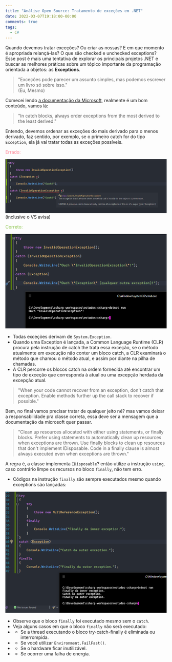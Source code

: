 ```yaml
---
title: "Análise Open Source: Tratamento de exceções em .NET"
date: 2022-03-07T19:18:00-00:00
comments: true
tags:
  - C#
---
```


Quando devemos tratar exceções? Ou criar as nossas? E em que momento é apropriada relançá-las? O que são checked e unchecked exceptions? <br>
Esse post é mais uma tentativa de explorar os principais projetos .NET e buscar as melhores práticas sobre um tópico importante da programação orientada a objetos: as <b>Exceptions</b>. <br>
> "Exceções pode parecer um assunto simples, mas podemos escrever um livro só sobre isso." <br>
> (Eu, Mesmo)

Comecei lendo [a documentação da Microsoft](https://docs.microsoft.com/en-us/dotnet/standard/exceptions/best-practices-for-exceptions), realmente é um bom conteúdo, vamos lá:

> "In catch blocks, always order exceptions from the most derived to the least derived."

Entendo, devemos ordenar as exceções do mais derivado para o menos derivado, faz sentido, por exemplo, se o primeiro catch for do tipo `Exception`, ela já vai tratar todas as exceções possíveis. <br>

<span style="color:#ff7a8c;">Errado:</span>

![](2022-03-07-19-37-15.png)
(inclusive o VS avisa)

<span style="color:#8bc34a;">Correto:</span>

![](2022-03-07-19-41-19.png)

- Todas exceções derivam de `System.Exception`.
- Quando uma Exception é lançada, a Common Language Runtime (CLR) procura pela instrução de catch the trata essa exceção, se o método atualmente em execução não conter um bloco catch, a CLR examinará o método que chamou o método atual, e assim por diante na pilha de chamadas.
- A CLR percorre os blocos catch na ordem fornecida até encontrar um tipo de exceção que corresponda à atual ou uma excepção herdada da excepção atual.

> "When your code cannot recover from an exception, don't catch that exception. Enable methods further up the call stack to recover if possible."

Bem, no final vamos precisar tratar de qualquer jeito né? mas vamos deixar a responsabilidade pra classe correta, essa deve ser a mensagem que a documentação da microsoft quer passar.

> "Clean up resources allocated with either using statements, or finally blocks. Prefer using statements to automatically clean up resources when exceptions are thrown. Use finally blocks to clean up resources that don't implement IDisposable. Code in a finally clause is almost always executed even when exceptions are thrown."

A regra é, a classe implementa `IDisposable`? então utilize a instrução `using`, caso contrário limpe os recursos no bloco `finally`, não tem erro.

- Códigos na instrução `finally` são sempre executados mesmo quando exceptions são lançadas: 

![](2022-03-07-20-05-52.png)

- Observe que o bloco `finally` foi executado mesmo sem o `catch`.
- Veja alguns casos em que o bloco `finally` não será executado:
- - Se a thread executando o bloco try-catch-finally é eliminada ou interrompida.
- - Se você utilizar `Environment.FailFast()`.
- - Se o hardware ficar inutilizável.
- - Se ocorrer uma falha de energia.
